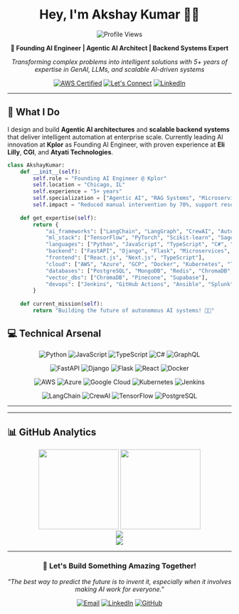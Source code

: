
<div align="center">
    
# Hey, I'm Akshay Kumar 👨‍💻

![Profile Views](https://komarev.com/ghpvc/?username=akshayk122&style=for-the-badge)

**🚀 Founding AI Engineer | Agentic AI Architect | Backend Systems Expert**

*Transforming complex problems into intelligent solutions with 5+ years of expertise in GenAI, LLMs, and scalable AI-driven systems*

[![AWS Certified](https://img.shields.io/badge/AWS_Certified-Developer_Associate-FF9900?style=for-the-badge&logo=Amazon-AWS&logoColor=white&labelColor=232F3E)](https://www.credly.com/badges/909d0a38-595f-4730-9458-46bb6a411ff0)
[![Let's Connect](https://img.shields.io/badge/Let's_Connect-D14836?style=for-the-badge&logo=Gmail&logoColor=white)](mailto:akshayajk22@gmail.com)
[![LinkedIn](https://img.shields.io/badge/LinkedIn-0077B5?style=for-the-badge&logo=linkedin&logoColor=white)](https://linkedin.com/in/akshayk225)

</div>

---

## 🚀 What I Do

I design and build **Agentic AI architectures** and **scalable backend systems** that deliver intelligent automation at enterprise scale. Currently leading AI innovation at **Kplor** as Founding AI Engineer, with proven experience at **Eli Lilly**, **CGI**, and **Atyati Technologies**.

```python
class AkshayKumar:
    def __init__(self):
        self.role = "Founding AI Engineer @ Kplor"
        self.location = "Chicago, IL"
        self.experience = "5+ years"
        self.specialization = ["Agentic AI", "RAG Systems", "Microservices", "Cloud Architecture"]
        self.impact = "Reduced manual intervention by 70%, support resolution by 75%"
        
    def get_expertise(self):
        return {
            "ai_frameworks": ["LangChain", "LangGraph", "CrewAI", "AutoGen", "RAG", "MCP"],
            "ml_stack": ["TensorFlow", "PyTorch", "Scikit-learn", "SageMaker", "Bedrock", "Vertex AI"],
            "languages": ["Python", "JavaScript", "TypeScript", "C#", "GraphQL"],
            "backend": ["FastAPI", "Django", "Flask", "Microservices", "RESTful APIs"],
            "frontend": ["React.js", "Next.js", "TypeScript"],
            "cloud": ["AWS", "Azure", "GCP", "Docker", "Kubernetes", "Terraform"],
            "databases": ["PostgreSQL", "MongoDB", "Redis", "ChromaDB", "Pinecone", "Elasticsearch"],
            "vector_dbs": ["ChromaDB", "Pinecone", "Supabase"],
            "devops": ["Jenkins", "GitHub Actions", "Ansible", "Splunk"]
        }
    
    def current_mission(self):
        return "Building the future of autonomous AI systems! 🤖✨"
```

## 💻 Technical Arsenal

<div align="center">

![Python](https://img.shields.io/badge/Python-FFD43B?style=for-the-badge&logo=python&logoColor=blue)
![JavaScript](https://img.shields.io/badge/JavaScript-F7DF1E?style=for-the-badge&logo=javascript&logoColor=black)
![TypeScript](https://img.shields.io/badge/TypeScript-007ACC?style=for-the-badge&logo=typescript&logoColor=white)
![C#](https://img.shields.io/badge/C%23-239120?style=for-the-badge&logo=csharp&logoColor=white)
![GraphQL](https://img.shields.io/badge/GraphQL-E10098?style=for-the-badge&logo=graphql&logoColor=white)

![FastAPI](https://img.shields.io/badge/FastAPI-009688?style=for-the-badge&logo=FastAPI&logoColor=white)
![Django](https://img.shields.io/badge/Django-092E20?style=for-the-badge&logo=django&logoColor=white)
![Flask](https://img.shields.io/badge/Flask-000000?style=for-the-badge&logo=flask&logoColor=white)
![React](https://img.shields.io/badge/React.js-20232A?style=for-the-badge&logo=react&logoColor=61DAFB)
![Docker](https://img.shields.io/badge/Docker-2CA5E0?style=for-the-badge&logo=docker&logoColor=white)

![AWS](https://img.shields.io/badge/Amazon_AWS-FF9900?style=for-the-badge&logo=amazonaws&logoColor=white)
![Azure](https://img.shields.io/badge/Microsoft_Azure-0078D4?style=for-the-badge&logo=microsoft-azure&logoColor=white)
![Google Cloud](https://img.shields.io/badge/Google_Cloud-4285F4?style=for-the-badge&logo=google-cloud&logoColor=white)
![Kubernetes](https://img.shields.io/badge/Kubernetes-326ce5?style=for-the-badge&logo=kubernetes&logoColor=white)
![Jenkins](https://img.shields.io/badge/Jenkins-D24939?style=for-the-badge&logo=Jenkins&logoColor=white)

![LangChain](https://img.shields.io/badge/LangChain-00A67D?style=for-the-badge&logo=chainlink&logoColor=white)
![CrewAI](https://img.shields.io/badge/CrewAI-6E2C00?style=for-the-badge&logo=robot&logoColor=white)
![TensorFlow](https://img.shields.io/badge/TensorFlow-FF6F00?style=for-the-badge&logo=tensorflow&logoColor=white)
![PostgreSQL](https://img.shields.io/badge/PostgreSQL-316192?style=for-the-badge&logo=postgresql&logoColor=white)

</div>

---

---

## 📊 GitHub Analytics

<div align="center">
  <img height="180em" src="https://github-readme-stats-sigma-five.vercel.app/api?username=akshayk122&show_icons=true&theme=tokyonight&include_all_commits=true&count_private=true&border_radius=10"/>
  <img height="180em" src="https://github-readme-stats-sigma-five.vercel.app/api/top-langs/?username=akshayk122&layout=compact&theme=tokyonight&hide=jupyter%20notebook&border_radius=10"/>
</div>

<div align="center">
  <img src="https://github-readme-streak-stats.herokuapp.com?user=akshayk122&theme=tokyonight&hide_border=true&border_radius=10"/>
</div>

<div align="center">
  <img src="https://github-readme-activity-graph.vercel.app/graph?username=akshayk122&theme=tokyo-night&hide_border=true&border_radius=16"/>
</div>

---
<div align="center">

### 🤝 Let's Build Something Amazing Together!

*"The best way to predict the future is to invent it, especially when it involves making AI work for everyone."*

[![Email](https://img.shields.io/badge/Email_Me-D14836?style=for-the-badge&logo=Gmail&logoColor=white)](mailto:akshayajk22@gmail.com)
[![LinkedIn](https://img.shields.io/badge/LinkedIn-0077B5?style=for-the-badge&logo=linkedin&logoColor=white)](https://linkedin.com/in/akshayk225)
[![GitHub](https://img.shields.io/badge/GitHub-181717?style=for-the-badge&logo=github&logoColor=white)](https://github.com/akshayk122)

</div>

